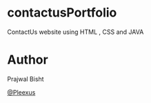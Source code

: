 # contactusPortfolio
ContactUs website using HTML , CSS and JAVA


# Author
Prajwal Bisht

[@Pleexus](https://github.com/Pleexus)
